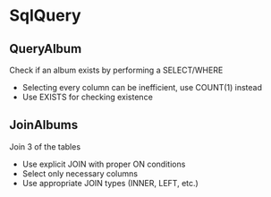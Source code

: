 # SqlQuery

## QueryAlbum

Check if an album exists by performing a SELECT/WHERE

- Selecting every column can be inefficient, use COUNT(1) instead
- Use EXISTS for checking existence

## JoinAlbums

Join 3 of the tables

- Use explicit JOIN with proper ON conditions
- Select only necessary columns
- Use appropriate JOIN types (INNER, LEFT, etc.)